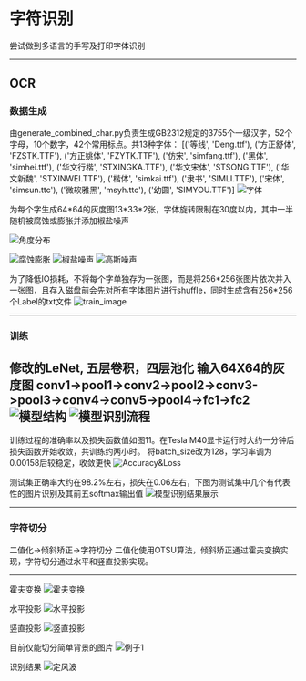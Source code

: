 # 字符识别
尝试做到多语言的手写及打印字体识别

---

## OCR

### 数据生成

由generate_combined_char.py负责生成GB2312规定的3755个一级汉字，52个字母，10个数字，42个常用标点。共13种字体：
[('等线', 'Deng.ttf'), ('方正舒体', 'FZSTK.TTF'), ('方正姚体', 'FZYTK.TTF'), ('仿宋', 'simfang.ttf'), ('黑体', 'simhei.ttf'), ('华文行楷', 'STXINGKA.TTF'), ('华文宋体', 'STSONG.TTF'), ('华文新魏', 'STXINWEI.TTF'), ('楷体', 'simkai.ttf'), ('隶书', 'SIMLI.TTF'), ('宋体', 'simsun.ttc'), ('微软雅黑', 'msyh.ttc'), ('幼圆', 'SIMYOU.TTF')]
![字体](images/font_style_1.png)

为每个字生成64\*64的灰度图13\*33\*2张，字体旋转限制在30度以内，其中一半随机被腐蚀或膨胀并添加椒盐噪声

![角度分布](images/angle_distribution.png)

![腐蚀膨胀](images/erode_dilate.jpg)
![椒盐噪声](images/noise.jpg)
![高斯噪声](images/gaussian.jpg)

为了降低IO损耗，不将每个字单独存为一张图，而是将256\*256张图片依次并入一张图，且存入磁盘前会先对所有字体图片进行shuffle，同时生成含有256*256个Label的txt文件
![train_image](images/traindata_display.jpg)

---

### 训练

修改的LeNet, 五层卷积，四层池化
输入64X64的灰度图
conv1->pool1->conv2->pool2->conv3->pool3->conv4->conv5->pool4->fc1->fc2
![模型结构](./images/模型结构.png)
![模型识别流程](./images/模型识别流程.png)
---

训练过程的准确率以及损失函数值如图11。在Tesla M40显卡运行时大约一分钟后损失函数开始收敛，共训练约两小时。
将batch_size改为128，学习率调为0.00158后较稳定，收敛更快
![Accuracy&Loss](./images/LR_3859_095.png)

测试集正确率大约在98.2%左右，损失在0.06左右，下图为测试集中几个有代表性的图片识别及其前五softmax输出值
![模型识别结果展示](./images/模型识别结果展示.png)

---

### 字符切分

二值化->倾斜矫正->字符切分
二值化使用OTSU算法，倾斜矫正通过霍夫变换实现，字符切分通过水平和竖直投影实现。

---
霍夫变换
![霍夫变换](./images/hough_transform.png)

水平投影
![水平投影](./images/stat_horizon.jpg)

竖直投影
![竖直投影](./images/stat_vertical.png)

目前仅能切分简单背景的图片
![例子1](./images/example1.png)

识别结果
![定风波](./images/ocr_result.png)
